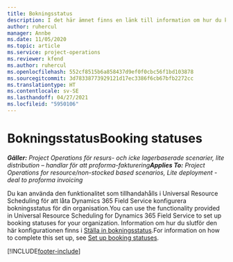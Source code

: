 ```yaml
---
title: Bokningsstatus
description: I det här ämnet finns en länk till information om hur du konfigurerar bokningsstatus för Project Operations.
author: ruhercul
manager: Annbe
ms.date: 11/05/2020
ms.topic: article
ms.service: project-operations
ms.reviewer: kfend
ms.author: ruhercul
ms.openlocfilehash: 552cf8515b6a858437d9ef0f0cbc56f1bd103878
ms.sourcegitcommit: 3d78338773929121d17ec3386f6cb67bfb2272cc
ms.translationtype: HT
ms.contentlocale: sv-SE
ms.lasthandoff: 04/27/2021
ms.locfileid: "5950106"
---
```

# <a name="booking-statuses"></a><span data-ttu-id="3d5c3-103">Bokningsstatus</span><span class="sxs-lookup"><span data-stu-id="3d5c3-103">Booking statuses</span></span>

<span data-ttu-id="3d5c3-104">_**Gäller:** Project Operations för resurs- och icke lagerbaserade scenarier, lite distribution – handlar för att proforma-fakturering_</span><span class="sxs-lookup"><span data-stu-id="3d5c3-104">_**Applies To:** Project Operations for resource/non-stocked based scenarios, Lite deployment - deal to proforma invoicing_</span></span>

<span data-ttu-id="3d5c3-105">Du kan använda den funktionalitet som tillhandahålls i Universal Resource Scheduling för att låta Dynamics 365 Field Service konfigurera bokningsstatus för din organisation.</span><span class="sxs-lookup"><span data-stu-id="3d5c3-105">You can use the functionality provided in Universal Resource Scheduling for Dynamics 365 Field Service to set up booking statuses for your organization.</span></span> <span data-ttu-id="3d5c3-106">Information om hur du slutför den här konfigurationen finns i [Ställa in bokningsstatus](/dynamics365/field-service/set-up-booking-statuses).</span><span class="sxs-lookup"><span data-stu-id="3d5c3-106">For information on how to complete this set up, see [Set up booking statuses](/dynamics365/field-service/set-up-booking-statuses).</span></span>


[!INCLUDE[footer-include](../includes/footer-banner.md)]